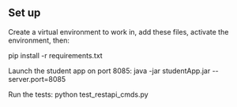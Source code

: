## Set up
Create a virtual environment to work in, add these files, activate the environment, then:

pip install -r requirements.txt

Launch the student app on port 8085:
java -jar studentApp.jar --server.port=8085

Run the tests:
python test_restapi_cmds.py

